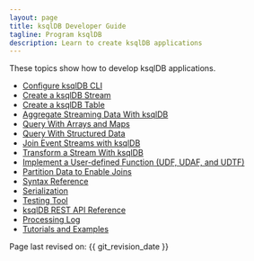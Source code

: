```yaml
---
layout: page
title: ksqlDB Developer Guide
tagline: Program ksqlDB 
description: Learn to create ksqlDB applications
---
```


These topics show how to develop ksqlDB applications.

- [Configure ksqlDB CLI](../installation/cli-config) 
- [Create a ksqlDB Stream](create-a-stream.md)
- [Create a ksqlDB Table](create-a-table.md)
- [Aggregate Streaming Data With ksqlDB](aggregate-streaming-data.md)
- [Query With Arrays and Maps](query-with-arrays-and-maps.md)
- [Query With Structured Data](query-with-structured-data.md)
- [Join Event Streams with ksqlDB](joins/join-streams-and-tables.md)
- [Transform a Stream With ksqlDB](transform-a-stream-with-ksql.md)
- [Implement a User-defined Function (UDF, UDAF, and UDTF)](implement-a-udf)
- [Partition Data to Enable Joins](joins/partition-data.md)
- [Syntax Reference](syntax-reference.md)
- [Serialization](serialization.md)
- [Testing Tool](test-and-debug/ksql-testing-tool.md)
- [ksqlDB REST API Reference](api.md)
- [Processing Log](test-and-debug/processing-log.md)
- [Tutorials and Examples](../tutorials/index.md)


Page last revised on: {{ git_revision_date }}
